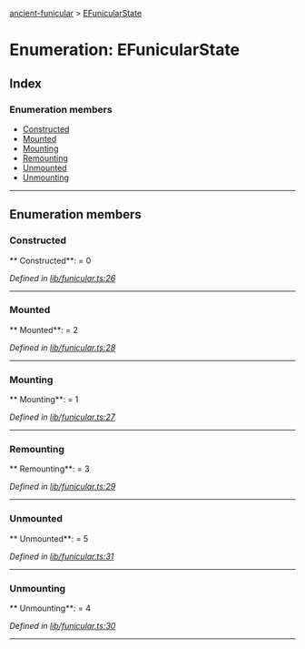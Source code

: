 [ancient-funicular](../README.md) > [EFunicularState](../enums/efunicularstate.md)



# Enumeration: EFunicularState

## Index

### Enumeration members

* [Constructed](efunicularstate.md#constructed)
* [Mounted](efunicularstate.md#mounted)
* [Mounting](efunicularstate.md#mounting)
* [Remounting](efunicularstate.md#remounting)
* [Unmounted](efunicularstate.md#unmounted)
* [Unmounting](efunicularstate.md#unmounting)



---
## Enumeration members
<a id="constructed"></a>

###  Constructed

** Constructed**:    = 0

*Defined in [lib/funicular.ts:26](https://github.com/AncientSouls/Funicular/blob/677ce38/src/lib/funicular.ts#L26)*





___

<a id="mounted"></a>

###  Mounted

** Mounted**:    = 2

*Defined in [lib/funicular.ts:28](https://github.com/AncientSouls/Funicular/blob/677ce38/src/lib/funicular.ts#L28)*





___

<a id="mounting"></a>

###  Mounting

** Mounting**:    = 1

*Defined in [lib/funicular.ts:27](https://github.com/AncientSouls/Funicular/blob/677ce38/src/lib/funicular.ts#L27)*





___

<a id="remounting"></a>

###  Remounting

** Remounting**:    = 3

*Defined in [lib/funicular.ts:29](https://github.com/AncientSouls/Funicular/blob/677ce38/src/lib/funicular.ts#L29)*





___

<a id="unmounted"></a>

###  Unmounted

** Unmounted**:    = 5

*Defined in [lib/funicular.ts:31](https://github.com/AncientSouls/Funicular/blob/677ce38/src/lib/funicular.ts#L31)*





___

<a id="unmounting"></a>

###  Unmounting

** Unmounting**:    = 4

*Defined in [lib/funicular.ts:30](https://github.com/AncientSouls/Funicular/blob/677ce38/src/lib/funicular.ts#L30)*





___


